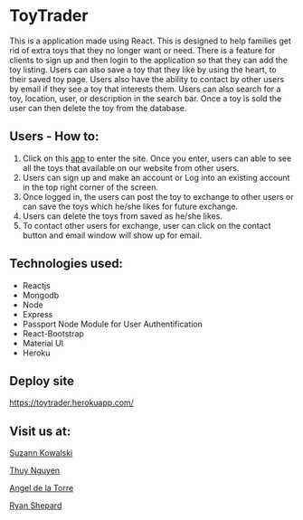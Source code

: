 # ToyTrader
This is a application made using React. This is designed to help families get rid of extra toys that they no longer want or need. There is a feature for clients to sign up and then login to the application so that they can add the toy listing. Users can also save a toy that they like by using the heart, to their saved toy page. Users also have the ability to contact by other users by email if they see a toy that interests them. Users can also search for a toy, location, user, or description in the search bar. Once a toy is sold the user can then delete the toy from the database.

## Users - How to:
1. Click on this [app](https://toytrader.herokuapp.com/) to enter the site. Once you enter, users can able to see all the toys that available on our website from other users.
2. Users can sign up and make an account or Log into an existing account in the top right corner of the screen.
3. Once logged in, the users can post the toy to exchange to other users or can save the toys which he/she likes for future exchange.
4. Users can delete the toys from saved as he/she likes.
5. To contact other users for exchange, user can click on the contact button and email window will show up for email.

## Technologies used:
- Reactjs
- Mongodb
- Node
- Express
- Passport Node Module for User Authentification
- React-Bootstrap
- Material UI
- Heroku

## Deploy site
https://toytrader.herokuapp.com/

## Visit us at:
[Suzann Kowalski](https://github.com/suzannaudra)

[Thuy Nguyen](https://github.com/thuynguyen-nht)

[Angel de la Torre](https://github.com/ardelato)

[Ryan Shepard](https://github.com/Bangdrum)
